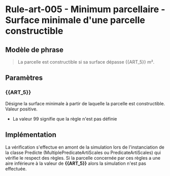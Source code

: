 # Rule-art-005 - Minimum parcellaire - Surface minimale d'une parcelle constructible

## Modèle de phrase

> La parcelle est constructible si sa surface dépasse {{ART_5}} m².

## Paramètres

### {{ART_5}}

Désigne la surface minimale à partir de laquelle la parcelle est constructible. Valeur positive.
- La valeur 99 signifie que la règle n'est pas définie


## Implémentation

La vérification s'effectue en amont de la simulation lors de l'instanciation de la classe Predicte (MultiplePredicateArtiScales ou PredicateArtiScales) qui vérifie le respect des règles. Si la parcelle concernée par ces règles a une aire inférieure à la valeur de **{{ART_5}}** alors la simulation n'est pas effectuée.
